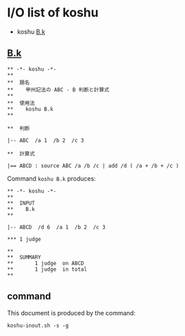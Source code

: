 # I/O list of koshu

- koshu  [B.k](#bk)



## [B.k](B.k)

```
** -*- koshu -*-
**
**  題名
**    甲州記法の ABC - B 判断と計算式
**
**  使用法
**    koshu B.k
**

**  判断

|-- ABC  /a 1  /b 2  /c 3

**  計算式

|== ABCD : source ABC /a /b /c | add /d ( /a + /b + /c )

```

Command `koshu B.k` produces:

```
** -*- koshu -*-
**
**  INPUT
**    B.k
**

|-- ABCD  /d 6  /a 1  /b 2  /c 3

*** 1 judge 

**
**  SUMMARY
**       1 judge  on ABCD
**       1 judge  in total
**
```



## command

This document is produced by the command:

```
koshu-inout.sh -s -g
```
